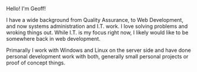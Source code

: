 Hello! I'm Geoff!

I have a wide background from Quality Assurance, to Web Development, and now systems administration and I.T. work. I love solving problems and wroking things out. While I.T. is my focus right now, I likely would like to be somewhere back in web development.

Primarally I work with Windows and Linux on the server side and have done personal development work with both, generally small personal projects or proof of concept things.

